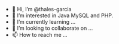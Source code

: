 - 👋 Hi, I’m @thales-garcia
- 👀 I’m interested in Java MySQL and PHP.
- 🌱 I’m currently learning ...
- 💞️ I’m looking to collaborate on ...
- 📫 How to reach me ...

<!---
thales-garcia/thales-garcia is a ✨ special ✨ repository because its `README.md` (this file) appears on your GitHub profile.
You can click the Preview link to take a look at your changes.
--->
